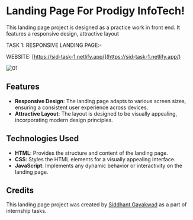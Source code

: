 

# Landing Page For Prodigy InfoTech!

This landing page project is designed as a practice work in front end. It features a responsive design, attractive layout

TASK 1: RESPONSIVE LANDING PAGE:-

WEBSITE: [https://sid-task-1.netlify.app/](https://sid-task-1.netlify.app/)

![01](https://github.com/siddhant-gayakwad/Prodigy-InfoTech-/assets/101993978/09cab23a-1283-452f-b8e5-bbfdf3617eef)

## Features

- **Responsive Design**: The landing page adapts to various screen sizes, ensuring a consistent user experience across devices.
- **Attractive Layout**: The layout is designed to be visually appealing, incorporating modern design principles.


## Technologies Used

- **HTML**: Provides the structure and content of the landing page.
- **CSS**: Styles the HTML elements for a visually appealing interface.
- **JavaScript**: Implements any dynamic behavior or interactivity on the landing page.


## Credits

This landing page project was created by [Siddhant Gayakwad](https://www.linkedin.com/in/siddhant-gayakwad-524524191/) as a part of internship tasks.
